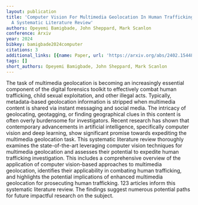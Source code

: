 ```yaml
---
layout: publication
title: 'Computer Vision For Multimedia Geolocation In Human Trafficking Investigation:
  A Systematic Literature Review'
authors: Opeyemi Bamigbade, John Sheppard, Mark Scanlon
conference: Arxiv
year: 2024
bibkey: bamigbade2024computer
citations: 3
additional_links: [{name: Paper, url: 'https://arxiv.org/abs/2402.15448'}]
tags: []
short_authors: Opeyemi Bamigbade, John Sheppard, Mark Scanlon
---
```

The task of multimedia geolocation is becoming an increasingly essential
component of the digital forensics toolkit to effectively combat human
trafficking, child sexual exploitation, and other illegal acts. Typically,
metadata-based geolocation information is stripped when multimedia content is
shared via instant messaging and social media. The intricacy of geolocating,
geotagging, or finding geographical clues in this content is often overly
burdensome for investigators. Recent research has shown that contemporary
advancements in artificial intelligence, specifically computer vision and deep
learning, show significant promise towards expediting the multimedia
geolocation task. This systematic literature review thoroughly examines the
state-of-the-art leveraging computer vision techniques for multimedia
geolocation and assesses their potential to expedite human trafficking
investigation. This includes a comprehensive overview of the application of
computer vision-based approaches to multimedia geolocation, identifies their
applicability in combating human trafficking, and highlights the potential
implications of enhanced multimedia geolocation for prosecuting human
trafficking. 123 articles inform this systematic literature review. The
findings suggest numerous potential paths for future impactful research on the
subject.